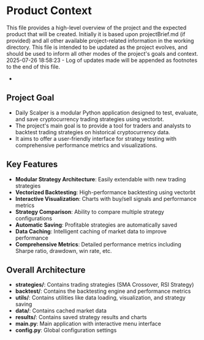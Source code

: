 # Product Context

This file provides a high-level overview of the project and the expected product that will be created. Initially it is based upon projectBrief.md (if provided) and all other available project-related information in the working directory. This file is intended to be updated as the project evolves, and should be used to inform all other modes of the project's goals and context.
2025-07-26 18:58:23 - Log of updates made will be appended as footnotes to the end of this file.

*

## Project Goal

* Daily Scalper is a modular Python application designed to test, evaluate, and save cryptocurrency trading strategies using vectorbt.
* The project's main goal is to provide a tool for traders and analysts to backtest trading strategies on historical cryptocurrency data.
* It aims to offer a user-friendly interface for strategy testing with comprehensive performance metrics and visualizations.

## Key Features

* **Modular Strategy Architecture**: Easily extendable with new trading strategies
* **Vectorized Backtesting**: High-performance backtesting using vectorbt
* **Interactive Visualization**: Charts with buy/sell signals and performance metrics
* **Strategy Comparison**: Ability to compare multiple strategy configurations
* **Automatic Saving**: Profitable strategies are automatically saved
* **Data Caching**: Intelligent caching of market data to improve performance
* **Comprehensive Metrics**: Detailed performance metrics including Sharpe ratio, drawdown, win rate, etc.

## Overall Architecture

* **strategies/**: Contains trading strategies (SMA Crossover, RSI Strategy)
* **backtest/**: Contains the backtesting engine and performance metrics
* **utils/**: Contains utilities like data loading, visualization, and strategy saving
* **data/**: Contains cached market data
* **results/**: Contains saved strategy results and charts
* **main.py**: Main application with interactive menu interface
* **config.py**: Global configuration settings